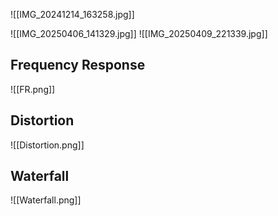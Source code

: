 
![[IMG_20241214_163258.jpg]]


![[IMG_20250406_141329.jpg]]
![[IMG_20250409_221339.jpg]]

## Frequency Response
 ![[FR.png]]

## Distortion

![[Distortion.png]]

## Waterfall

![[Waterfall.png]]